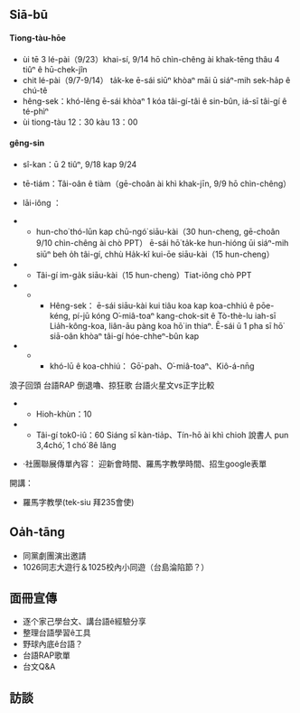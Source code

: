 Siā-bū
----

#### Tiong-tàu-hōe
- ùi tē 3 lé-pài（9/23）khai-sí, 9/14 hō chìn-chêng ài khak-tēng thâu 4
 tiûⁿ ê hū-chek-jîn
- chit lé-pài（9/7-9/14） ta̍k-ke ē-sái siūⁿ khòaⁿ māi ū siáⁿ-mih sek-ha̍p ê chú-tê
- hêng-sek：khó-lêng ē-sái khòaⁿ 1 kóa tâi-gí-tâi ê sin-bûn, iá-sī tâi-gí ê té-phìⁿ 
- ùi tiong-tàu 12：30 kàu 13：00

#### gêng-sin 

- sî-kan：ū 2 tiûⁿ, 9/18 kap 9/24
- tē-tiám：Tâi-oân ê tiàm（gē-choân ài khì khak-jīn, 9/9 hō chìn-chêng）
-  lāi-iông ：
- + hun-cho͘ thó-lūn kap chū-ngó͘ siāu-kài（30 hun-cheng, gē-choân 9/10 chìn-chêng ài chò PPT）
ē-sái hō͘ ta̍k-ke hun-hióng ūi siáⁿ-mih siūⁿ beh o̍h tâi-gí, chhù 
Ha̍k-kî kui-ōe siāu-kài（15 hun-cheng）
- + Tâi-gí im-ga̍k siāu-kài（15 hun-cheng）Tiat-iông chò PPT
- + - Hêng-sek：
ē-sái siāu-kài kui tiâu koa kap koa-chhiú ê pōe-kéng, pí-jū kóng O͘-miâ-toaⁿ kang-chok-sit ê Tò-thè-lu iah-sī Lia̍h-kông-koa, liân-āu pàng koa hō͘ in thiaⁿ.
Ē-sái ū 1 pha sī hō͘ siā-oân khòaⁿ tâi-gí hóe-chheⁿ-bûn kap 

- + - khó-lū ê koa-chhiú：
Gō͘-pah、O͘-miâ-toaⁿ、Kiô-á-nn̄g


浪子回頭
台語RAP
倒退嚕、掠狂歌
台語火星文vs正字比較

- + Hioh-khùn：10
- + Tâi-gí tok0-iû：60
Siáng sī kàn-tia̍p、Tín-hō ài khì chioh 說書人
pun 3,4chó͘, 1 chó͘ 8ê lâng

- ·社團聯展傳單內容：
迎新會時間、羅馬字教學時間、招生google表單


開講：

- 羅馬字教學(tek-siu 拜235會使)


Oa̍h-tāng
----

- 同黨劇團演出邀請
- 1026同志大遊行＆1025校內小同遊（台島淪陷節？）


面冊宣傳
----
- 逐个家己學台文、講台語ê經驗分享
- 整理台語學習ê工具
- 野球內底ê台語？
- 台語RAP歌單
- 台文Q&A

訪談
----

